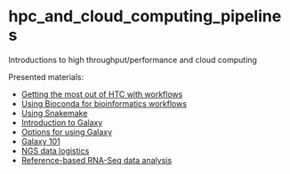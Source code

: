 # hpc_and_cloud_computing_pipelines
Introductions to high throughput/performance  and cloud computing

Presented materials:
- [Getting the most out of HTC with workflows](GettingTheMostOutOfHTCWithWorkflows.pdf)
- [Using Bioconda for bioinformatics workflows](miniconda_tutorial.md)
- [Using Snakemake](snakemake_tutorial.md)
- [Introduction to Galaxy](http://galaxyproject.github.io/training-material/topics/introduction/slides/introduction.html)
- [Options for using Galaxy](http://galaxyproject.github.io/training-material/topics/introduction/tutorials/options-for-using-galaxy/slides.html)
- [Galaxy 101](http://galaxyproject.github.io/training-material/topics/introduction/tutorials/galaxy-intro-101/tutorial.html)
- [NGS data logistics](http://galaxyproject.github.io/training-material/topics/introduction/tutorials/galaxy-intro-ngs-data-managment/tutorial.html)
- [Reference-based RNA-Seq data analysis](http://galaxyproject.github.io/training-material/topics/transcriptomics/tutorials/ref-based/tutorial.html)
